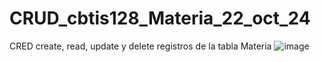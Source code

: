 # CRUD_cbtis128_Materia_22_oct_24
CRED create, read, update y delete registros de la tabla Materia
![image](https://github.com/user-attachments/assets/4b92f30d-08fc-4f1b-9957-da6369b19a76)


